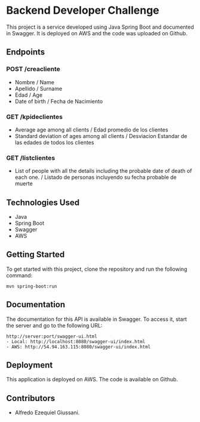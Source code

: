 # Backend Developer Challenge

This project is a service developed using Java Spring Boot and documented in Swagger. It is deployed on AWS and the code was uploaded on Github.

## Endpoints

### POST /creacliente
- Nombre / Name
- Apellido / Surname
- Edad / Age
- Date of birth / Fecha de Nacimiento

### GET /kpideclientes
- Average age among all clients / Edad promedio de los clientes
- Standard deviation of ages among all clients / Desviacion Estandar de las edades de todos los clientes

### GET /listclientes
- List of people with all the details including the probable date of death of each one. / Listado de personas incluyendo su fecha probable de muerte

## Technologies Used
- Java
- Spring Boot
- Swagger
- AWS 

## Getting Started
To get started with this project, clone the repository and run the following command:

```
mvn spring-boot:run
```

## Documentation
The documentation for this API is available in Swagger. To access it, start the server and go to the following URL:

```
http://server:port/swagger-ui.html
- Local: http://localhost:8080/swagger-ui/index.html
- AWS: http://54.94.163.115:8080/swagger-ui/index.html
```

## Deployment
This application is deployed on AWS. The code is available on Github.

## Contributors
- Alfredo Ezequiel Giussani.